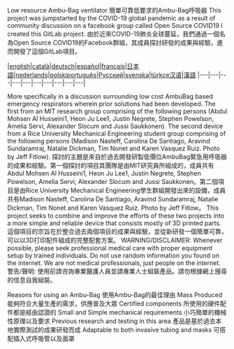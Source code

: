 Low resource Ambu-Bag ventilator        簡單可靠低要求的Ambu-Bag呼吸器
This project was jumpstarted by the COVID-19 global pandemic as a result of community discussion on a facebook group called Open Source COVID19 I created this GitLab project.                                                                                    由於近來COVID-19肺炎全球蔓延，我們通過一個名為Open Source COVID19的Facebook群組，其成員探討研發的成果與經驗，進而開發了這個GitLab項目。

|[english](README.md)|[català](README-ca.md)|[deutsch](README-de.md)|[español](README-es.md)|[français](README-fr.md)|[日本語](README-ja.md)|[nederlands](README-nl.md)|[polski](README-pl.md)[português](README-pt_BR.md)|[Русский](README-ru.md)|[svenska](README-sv.md)|[türkçe](README-tr.md)[汉语](README-zh-Hans.md)|[漢語](README-zh-Hant.md)
|---|---|---|---|---|---|---|---|---|---|

More specifically in a discussion surrounding low cost AmbuBag based emergency respirators wherein prior solutions had been developed. The first from an MIT research group comprising of the following persons (Abdul Mohsen Al Husseini1, Heon Ju Lee1, Justin Negrete, Stephen Powelson, Amelia Servi, Alexander Slocum and Jussi Saukkonen). The second device from a Rice University Mechanical Engineering student group comprising of the following persons (Madison Nasteff, Carolina De Santiago, Aravind Sundaramraj, Natalie Dickman, Tim Nonet and Karen Vasquez Ruiz. Photo by Jeff Fitlow).                   探討的主題是來自於過去開發研製低價位AmbuBag緊急用呼吸器的成果和經驗。第一個探討的項目其團隊是由MIT研究員所組成的，成員共有 Abdul Mohsen Al Husseini1, Heon Ju Lee1, Justin Negrete, Stephen Powelson, Amelia Servi, Alexander Slocum and Jussi Saukkonen。第二個項目是由Rice University Mechanical Engineering學生群組開發出來的設備，成員共有Madison Nasteff, Carolina De Santiago, Aravind Sundaramraj, Natalie Dickman, Tim Nonet and Karen Vasquez Ruiz. Photo by Jeff Fitlow。
This project seeks to combine and improve the efforts of these two projects into a more simple and reliable device that consists mostly of 3D printed parts. 這個項目的宗旨在於整合過去兩個項目的成果與經驗，並從新研發一個簡單可靠，可以以3D打印配件組成的完整配套方案。
WARNING/DISCLAIMER: Whenever possible, please seek professional medical care with proper equipment setup by trained individuals. Do not use random information you found on the internet. We are not medical professionals, just people on the internet. 警告/聲明: 使用前請咨詢專業醫護人員並請專業人士組裝產品。請勿根據網上搜尋的信息自我組裝。

Reasons for using an Ambu-Bag            使用Ambu-Bag的最佳理由
Mass Produced 能夠符合大量生產的需求，供應普及大眾
Certified components 所使用的硬件配件都是經由認證的
Small and Simple mechanical requirements 小巧簡單的機械性原理以及要求
Previous research and testing in this area 產品是基於過去本地實際測試的成果研發而成
Adaptable to both invasive tubing and masks 可搭配插入式呼吸管以及面罩
